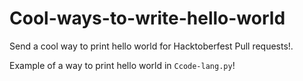 # Cool-ways-to-write-hello-world
Send a cool way to print hello world for Hacktoberfest Pull requests!.  



Example of a way to print hello world in `Ccode-lang.py`!
